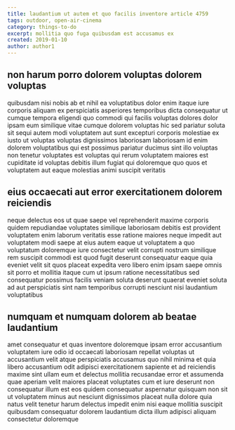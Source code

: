 ```yaml
---
title: laudantium ut autem et quo facilis inventore article 4759
tags: outdoor, open-air-cinema
category: things-to-do
excerpt: mollitia quo fuga quibusdam est accusamus ex
created: 2019-01-10
author: author1
---
```


## non harum porro dolorem voluptas dolorem voluptas

quibusdam nisi nobis ab et nihil ea voluptatibus dolor enim itaque iure corporis aliquam ex perspiciatis asperiores temporibus dicta consequatur ut cumque tempora eligendi quo commodi qui facilis voluptas dolores dolor ipsam eum similique vitae cumque dolorem voluptas hic sed pariatur soluta sit sequi autem modi voluptatem aut sunt excepturi corporis molestiae ex iusto ut voluptas voluptas dignissimos laboriosam laboriosam id enim dolorem voluptatibus qui est possimus pariatur ducimus sint illo voluptas non tenetur voluptates est voluptas qui rerum voluptatem maiores est cupiditate id voluptas debitis illum fugiat qui doloremque quo quos et voluptatem aut eaque molestias animi suscipit veritatis

## eius occaecati aut error exercitationem dolorem reiciendis

neque delectus eos ut quae saepe vel reprehenderit maxime corporis quidem repudiandae voluptates similique laboriosam debitis est provident voluptatem enim laborum veritatis esse ratione maiores neque impedit aut voluptatem modi saepe at eius autem eaque ut voluptatem a quo voluptatum doloremque iure consectetur velit corrupti nostrum similique rem suscipit commodi est quod fugit deserunt consequatur eaque quia eveniet velit sit quos placeat expedita vero libero enim ipsam saepe omnis sit porro et mollitia itaque cum ut ipsum ratione necessitatibus sed consequatur possimus facilis veniam soluta deserunt quaerat eveniet soluta ad aut perspiciatis sint nam temporibus corrupti nesciunt nisi laudantium voluptatibus

## numquam et numquam dolorem ab beatae laudantium

amet consequatur et quas inventore doloremque ipsam error accusantium voluptatem iure odio id occaecati laboriosam repellat voluptas ut accusantium velit atque perspiciatis accusamus quo nihil minima et quia libero accusantium odit adipisci exercitationem sapiente et ad reiciendis maxime sint ullam eum et delectus mollitia recusandae error et assumenda quae aperiam velit maiores placeat voluptates cum et iure deserunt non consequatur illum est eos quidem consequatur aspernatur quisquam non sit ut voluptatem minus aut nesciunt dignissimos placeat nulla dolore quia natus velit tenetur harum delectus impedit enim nisi eaque mollitia suscipit quibusdam consequatur dolorem laudantium dicta illum adipisci aliquam consectetur doloremque
